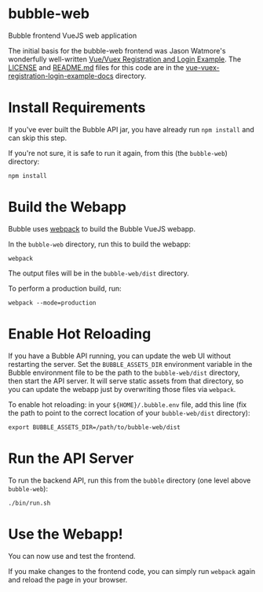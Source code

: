 bubble-web
==========

Bubble frontend VueJS web application

The initial basis for the bubble-web frontend was Jason Watmore's wonderfully well-written
[Vue/Vuex Registration and Login Example](https://jasonwatmore.com/post/2018/07/14/vue-vuex-user-registration-and-login-tutorial-example).
The [LICENSE](vue-vuex-registration-login-example-docs/LICENSE) and [README.md](vue-vuex-registration-login-example-docs/README.md)
files for this code are in the [vue-vuex-registration-login-example-docs](vue-vuex-registration-login-example-docs) directory.

# Install Requirements
If you've ever built the Bubble API jar, you have already run `npm install` and can skip this step.

If you're not sure, it is safe to run it again, from this (the `bubble-web`) directory:
```shell script
npm install
```

# Build the Webapp
Bubble uses [webpack](https://webpack.js.org/) to build the Bubble VueJS webapp.

In the `bubble-web` directory, run this to build the webapp:
```shell script
webpack
```
The output files will be in the `bubble-web/dist` directory.

To perform a production build, run:
```shell script
webpack --mode=production
```

# Enable Hot Reloading
If you have a Bubble API running, you can update the web UI without restarting the server.
Set the `BUBBLE_ASSETS_DIR` environment variable in the Bubble environment file to be the
path to the `bubble-web/dist` directory, then start the API server. It will serve static
assets from that directory, so you can update the webapp just by overwriting those files
via `webpack`.

To enable hot reloading: in your `${HOME}/.bubble.env` file, add this line (fix the path
to point to the correct location of your `bubble-web/dist` directory):
```shell script
export BUBBLE_ASSETS_DIR=/path/to/bubble-web/dist
```

# Run the API Server
To run the backend API, run this from the `bubble` directory (one level above `bubble-web`):
```shell script
./bin/run.sh
```

# Use the Webapp!
You can now use and test the frontend.

If you make changes to the frontend code, you can simply run `webpack` again and
reload the page in your browser.

